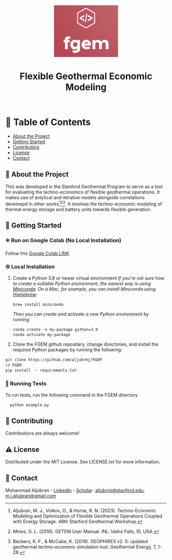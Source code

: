 <!--
Hey, thanks for using the awesome-readme-template template.  
If you have any enhancements, then fork this project and create a pull request 
or just open an issue with the label "enhancement".

Don't forget to give this project a star for additional support ;)
Maybe you can mention me or this repo in the acknowledgements too
-->
<div align="center">

  <img src="assets/logo.png" alt="logo" width="200" height="auto" />
<h1>Flexible Geothermal Economic Modeling</h1>
  
<!--   <p>
    Flexible Geothermal Economic Modeling 
  </p> -->
  
  
<!-- Badges -->
<!-- <p>
  <a href="https://github.com/Louis3797/awesome-readme-template/graphs/contributors">
    <img src="https://img.shields.io/github/contributors/Louis3797/awesome-readme-template" alt="contributors" />
  </a>
  <a href="">
    <img src="https://img.shields.io/github/last-commit/Louis3797/awesome-readme-template" alt="last update" />
  </a>
  <a href="https://github.com/Louis3797/awesome-readme-template/network/members">
    <img src="https://img.shields.io/github/forks/Louis3797/awesome-readme-template" alt="forks" />
  </a>
  <a href="https://github.com/Louis3797/awesome-readme-template/stargazers">
    <img src="https://img.shields.io/github/stars/Louis3797/awesome-readme-template" alt="stars" />
  </a>
  <a href="https://github.com/Louis3797/awesome-readme-template/issues/">
    <img src="https://img.shields.io/github/issues/Louis3797/awesome-readme-template" alt="open issues" />
  </a>
  <a href="https://github.com/Louis3797/awesome-readme-template/blob/master/LICENSE">
    <img src="https://img.shields.io/github/license/Louis3797/awesome-readme-template.svg" alt="license" />
  </a>
</p> -->
   
<!-- <h4>
    <a href="https://github.com/Louis3797/awesome-readme-template/">View Demo</a>
  <span> · </span>
    <a href="https://github.com/Louis3797/awesome-readme-template">Documentation</a>
  <span> · </span>
    <a href="https://github.com/Louis3797/awesome-readme-template/issues/">Report Bug</a>
  <span> · </span>
    <a href="https://github.com/Louis3797/awesome-readme-template/issues/">Request Feature</a>
  </h4> -->
</div>

<br />

<!-- Table of Contents -->
# :notebook_with_decorative_cover: Table of Contents

- [About the Project](#star2-about-the-project)
- [Getting Started](#toolbox-getting-started)
- [Contributing](#wave-contributing)
- [License](#warning-license)
- [Contact](#handshake-contact)
  
<!-- About the Project -->
## :star2: About the Project
This was developed in the Stanford Geothermal Program to serve as a tool for evaluating the techno-economics of flexible geothermal operations. It makes use of anlytical and iterative models alongside correlations develoepd in other works[^1][^2][^3]. It involves the techno-economic modeling of thermal energy storage and battery units towards flexible generation.

<!-- Screenshots -->
<!-- ### :camera: Screenshots

<div align="center"> 
  <img src="https://placehold.co/600x400?text=Your+Screenshot+here" alt="screenshot" />
</div>


<!-- TechStack -->
<!-- ### :space_invader: Tech Stack

<details>
  <summary>Client</summary>
  <ul>
    <li><a href="https://www.typescriptlang.org/">Typescript</a></li>
    <li><a href="https://nextjs.org/">Next.js</a></li>
    <li><a href="https://reactjs.org/">React.js</a></li>
    <li><a href="https://tailwindcss.com/">TailwindCSS</a></li>
  </ul>
</details> -->

<!-- <details>
  <summary>Server</summary>
  <ul>
    <li><a href="https://www.typescriptlang.org/">Typescript</a></li>
    <li><a href="https://expressjs.com/">Express.js</a></li>
    <li><a href="https://go.dev/">Golang</a></li>
    <li><a href="https://nestjs.com/">Nest.js</a></li>
    <li><a href="https://socket.io/">SocketIO</a></li>
    <li><a href="https://www.prisma.io/">Prisma</a></li>    
    <li><a href="https://www.apollographql.com/">Apollo</a></li>
    <li><a href="https://graphql.org/">GraphQL</a></li>
  </ul>
</details> -->

<!-- <details>
<summary>Database</summary>
  <ul>
    <li><a href="https://www.mysql.com/">MySQL</a></li>
    <li><a href="https://www.postgresql.org/">PostgreSQL</a></li>
    <li><a href="https://redis.io/">Redis</a></li>
    <li><a href="https://neo4j.com/">Neo4j</a></li>
    <li><a href="https://www.mongodb.com/">MongoDB</a></li>
  </ul>
</details> -->

<!-- <details>
<summary>DevOps</summary>
  <ul>
    <li><a href="https://www.docker.com/">Docker</a></li>
    <li><a href="https://www.jenkins.io/">Jenkins</a></li>
    <li><a href="https://circleci.com/">CircleCLI</a></li>
  </ul>
</details> -->

<!-- Features -->
<!-- ### :dart: Features

- Feature 1
- Feature 2
- Feature 3 -->

<!-- Color Reference -->
<!-- ### :art: Color Reference

| Color             | Hex                                                                |
| ----------------- | ------------------------------------------------------------------ |
| Primary Color | ![#222831](https://via.placeholder.com/10/222831?text=+) #222831 |
| Secondary Color | ![#393E46](https://via.placeholder.com/10/393E46?text=+) #393E46 |
| Accent Color | ![#00ADB5](https://via.placeholder.com/10/00ADB5?text=+) #00ADB5 |
| Text Color | ![#EEEEEE](https://via.placeholder.com/10/EEEEEE?text=+) #EEEEEE |
 -->

<!-- Env Variables -->
<!-- ### :key: Environment Variables

To run this project, you will need to add the following environment variables to your .env file

`API_KEY`

`ANOTHER_API_KEY` --> 

<!-- Getting Started -->
## 	:toolbox: Getting Started

### :eight_spoked_asterisk: Run on Google Colab (No Local Installation)
Follow this [Google Colab LINK](https://colab.research.google.com/drive/1nHoqSLD8QRXfB_kHNa67VRN8kE4dkjmm?usp=sharing) 

<!-- Prerequisites -->
### :gear: Local Installation

1. Create a Python 3.8 or newer virtual environment
   *If you're not sure how to create a suitable Python environment, the easiest way is using [Miniconda](https://docs.conda.io/en/latest/miniconda.html). On a Mac, for example, you can install Miniconda using [Homebrew](https://brew.sh/):*

    ```
    brew install miniconda
    ```

    *Then you can create and activate a new Python environment by running:*

    ```
    conda create -n my-package python=3.9
    conda activate my-package
    ```
2. Clone the FGEM github repositary, change directories, and install the required Python packages by running the following:

```bash
git clone https://github.com/aljubrmj/FGEM
cd FGEM
pip install -r requirements.txt
```
<!-- Running Tests -->
### :test_tube: Running Tests

To run tests, run the following command in the FGEM directory

```bash
  python example.py
```

<!-- Usage -->
<!-- ## :eyes: Usage

Use this space to tell a little more about your project and how it can be used. Show additional screenshots, code samples, demos or link to other resources.


```javascript
import Component from 'my-project'

function App() {
  return <Component />
}
``` -->

<!-- Roadmap -->
<!-- ## :compass: Roadmap

* [x] Todo 1
* [ ] Todo 2 -->


<!-- Contributing -->
## :wave: Contributing

<!-- <a href="https://github.com/Louis3797/awesome-readme-template/graphs/contributors">
  <img src="https://contrib.rocks/image?repo=Louis3797/awesome-readme-template" />
</a> -->


Contributions are always welcome!

<!-- See `contributing.md` for ways to get started. -->


<!-- Code of Conduct -->
<!-- ### :scroll: Code of Conduct

Please read the [Code of Conduct](https://github.com/Louis3797/awesome-readme-template/blob/master/CODE_OF_CONDUCT.md) -->

<!-- FAQ -->
<!-- ## :grey_question: FAQ

- Question 1

  + Answer 1

- Question 2

  + Answer 2 -->


<!-- License -->
## :warning: License

Distributed under the MIT License. See LICENSE.txt for more information.


<!-- Contact -->
## :handshake: Contact

Mohammad Aljubran - [LinkedIn](https://www.linkedin.com/in/mohammad-aljubran) - [Scholar](https://scholar.google.com/citations?user=7-YoZS8AAAAJ&hl=en)- aljubrmj@stanford.edu; m.j.aljubran@gmail.com

<!-- Acknowledgments -->
<!-- ## :gem: Acknowledgements

Correlations used in this model across both upstream and downstream components are based on GETEM and GEOPHIRES. -->

[^1]: Aljubran, M. J., Volkov, O., & Horne, R. N. (2023). Techno-Economic Modeling and Optimization of Flexible Geothermal Operations Coupled with Energy Storage. 48th Stanford Geothermal Workshop.
[^2]: Mines, G. L. (2016). GETEM User Manual. INL: Idaho Falls, ID, USA.
[^3]: Beckers, K. F., & McCabe, K. (2019). GEOPHIRES v2. 0: updated geothermal techno-economic simulation tool. Geothermal Energy, 7, 1-28.
